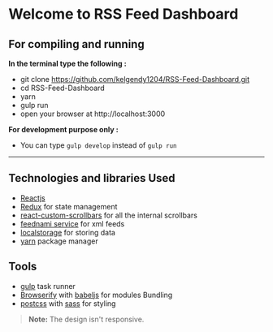 Welcome to RSS Feed Dashboard
===================

For compiling and running
-------------------------

**In the terminal type the following :**

 - git clone https://github.com/kelgendy1204/RSS-Feed-Dashboard.git
 - cd RSS-Feed-Dashboard
 - yarn
 - gulp run
 - open your browser at http://localhost:3000

**For development purpose only :**
 - You can type `gulp develop` instead of `gulp run`

----------

Technologies and libraries Used
-------------------------
 - [Reactjs](https://reactjs.org/)
 - [Redux](http://redux.js.org/) for state management
 - [react-custom-scrollbars](https://github.com/malte-wessel/react-custom-scrollbars) for all the internal scrollbars
 - [feednami service](https://toolkit.sekando.com/docs/en/feednami) for xml feeds
 - [localstorage](https://developer.mozilla.org/en-US/docs/Web/API/Window/localStorage) for storing data
 - [yarn](https://yarnpkg.com/en/) package manager

Tools
-------------
 - [gulp](https://gulpjs.com/) task runner
 - [Browserify](http://browserify.org/) with [babeljs](https://babeljs.io/) for modules Bundling
 - [postcss](http://postcss.org/) with [sass](http://sass-lang.com/) for styling

> **Note:** The design isn't responsive.
